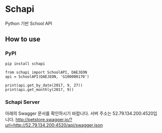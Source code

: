 # Schapi
Python 기반 School API

## How to use
### PyPI
~~~
pip install schapi
~~~

~~~
from schapi import SchoolAPI, DAEJEON
api = SchoolAPI(DAEJEON, 'G100000170')

print(api.get_by_date(2017, 9, 27))
print(api.get_monthly(2017, 9))
~~~

### Schapi Server
아래의 Swagger 문서를 확인하시기 바랍니다. 서버 주소는 52.79.134.200:4520입니다.
<http://petstore.swagger.io/?url=http://52.79.134.200:4520/api/swagger.json>
